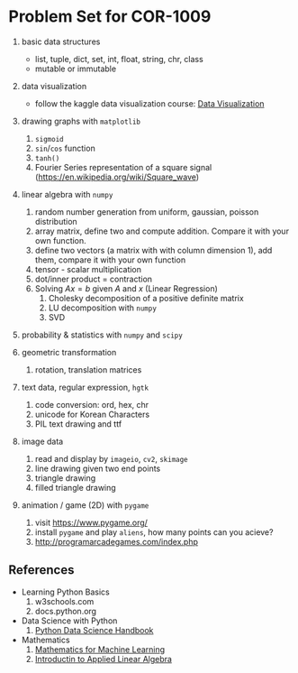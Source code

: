 # Problem Set for COR-1009

1. basic data structures
    - list, tuple, dict, set, int, float, string, chr, class
    - mutable or immutable
    
1. data visualization
    - follow the kaggle data visualization course: [Data Visualization](https://www.kaggle.com/learn/data-visualization)
    
1. drawing graphs with `matplotlib`
    1. `sigmoid`
    1. `sin`/`cos` function
    1. `tanh()`
    1. Fourier Series representation of a square signal (https://en.wikipedia.org/wiki/Square_wave)
    
1. linear algebra with `numpy`
    1. random number generation from uniform, gaussian, poisson distribution
    1. array matrix, define two and compute addition. Compare it with your own function.
    1. define two vectors (a matrix with with column dimension 1), add them, compare it with your own function
    1. tensor - scalar multiplication
    1. dot/inner product = contraction 
    1. Solving $A x = b$ given $A$ and $x$ (Linear Regression)
        1. Cholesky decomposition of a positive definite matrix
        1. LU decomposition with `numpy`
        1. SVD

1. probability & statistics with `numpy` and `scipy`

1. geometric transformation
    1. rotation, translation matrices
    
1. text data, regular expression, `hgtk`
    1. code conversion: ord, hex, chr
    1. unicode for Korean Characters
    1. PIL text drawing and ttf
    
1. image data
    1. read and display by `imageio`, `cv2`, `skimage`
    1. line drawing given two end points
    1. triangle drawing
    1. filled triangle drawing

1. animation / game (2D) with `pygame` 
    1. visit https://www.pygame.org/
    1. install `pygame` and play `aliens`, how many points can you acieve?
    1. http://programarcadegames.com/index.php

## References
*  Learning Python Basics
    1. w3schools.com
    2. docs.python.org
* Data Science with Python
    1. [Python Data Science Handbook](https://jakevdp.github.io/PythonDataScienceHandbook/)
* Mathematics
    1. [Mathematics for Machine Learning](https://mml-book.github.io/)
    1. [Introductin to Applied Linear Algebra](http://vmls-book.stanford.edu/)
